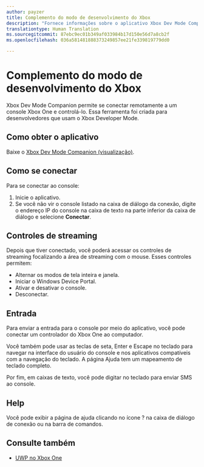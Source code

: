```yaml
---
author: payzer
title: Complemento do modo de desenvolvimento do Xbox
description: "Fornece informações sobre o aplicativo Xbox Dev Mode Companion."
translationtype: Human Translation
ms.sourcegitcommit: 87ebc9ec01b349af033984b17d150e56d7a8cb2f
ms.openlocfilehash: 036a581481888373249857ee21fe339819779dd0

---
```


# Complemento do modo de desenvolvimento do Xbox

Xbox Dev Mode Companion permite se conectar remotamente a um console Xbox One e controlá-lo. Essa ferramenta foi criada para desenvolvedores que usam o Xbox Developer Mode.

## Como obter o aplicativo  
Baixe o [Xbox Dev Mode Companion (visualização)](https://www.microsoft.com/store/p/xbox-dev-mode-companion/9nblggh519cp).

## Como se conectar   
Para se conectar ao console:

1. Inicie o aplicativo.   
2. Se você não vir o console listado na caixa de diálogo da conexão, digite o endereço IP do console na caixa de texto na parte inferior da caixa de diálogo e selecione **Conectar**.

## Controles de streaming
Depois que tiver conectado, você poderá acessar os controles de streaming focalizando a área de streaming com o mouse. Esses controles permitem:
* Alternar os modos de tela inteira e janela.
* Iniciar o Windows Device Portal.
* Ativar e desativar o console.
* Desconectar.

## Entrada
Para enviar a entrada para o console por meio do aplicativo, você pode conectar um controlador do Xbox One ao computador.   
    
Você também pode usar as teclas de seta, Enter e Escape no teclado para navegar na interface do usuário do console e nos aplicativos compatíveis com a navegação do teclado. A página Ajuda tem um mapeamento de teclado completo.   
   
Por fim, em caixas de texto, você pode digitar no teclado para enviar SMS ao console.   

## Help
Você pode exibir a página de ajuda clicando no ícone ? na caixa de diálogo de conexão ou na barra de comandos.

## Consulte também
- [UWP no Xbox One](index.md)



<!--HONumber=Sep16_HO1-->


